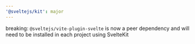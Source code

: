 ```yaml
---
'@sveltejs/kit': major
---
```


breaking: `@sveltejs/vite-plugin-svelte` is now a peer dependency and will need to be installed in each project using SvelteKit
